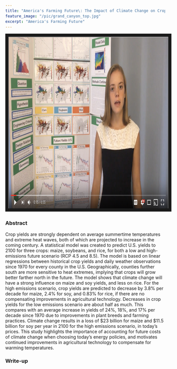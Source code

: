 ```yaml
---
title: "America's Farming Future\: The Impact of Climate Change on Crop Yields"
feature_image: "/pic/grand_canyon_top.jpg"
excerpt: "America's Farming Future"
---
```


<a href="https://www.youtube.com/watch?v=D_Q_Dd_VLLI"
 target="_blank"><img src="/pic/americas_ff_video.png"
alt="Watch a video Describing my Project" width="720" height="540" border="10" /></a>

### Abstract

Crop yields are strongly dependent on average summertime temperatures and extreme heat waves, both of which are projected to increase in the coming century. A statistical model was created to predict U.S. yields to 2100 for three crops: maize, soybeans, and rice, for both a low and high-emissions future scenario (RCP 4.5 and 8.5). The model is based on linear regressions between historical crop yields and daily weather observations since 1970 for every county in the U.S. Geographically, counties further south are more sensitive to heat extremes, implying that crops will grow better farther north in the future. The model shows that climate change will have a strong influence on maize and soy yields, and less on rice. For the high emissions scenario, crop yields are predicted to decrease by 3.8% per decade for maize, 2.4% for soy, and 0.83% for rice, if there are no compensating improvements in agricultural technology. Decreases in crop yields for the low emissions scenario are about half as much. This compares with an average increase in yields of  24%,  18%, and 17% per decade since 1970 due to improvements in plant breeds and farming practices. Climate change results in a loss of $23 billion for maize and $11.5 billion for soy per year in 2100  for the high emissions scenario, in today’s prices. This study highlights the importance of accounting for future costs of climate change when choosing today’s energy policies, and motivates continued improvements in agricultural technology to compensate for warming temperatures.



### Write-up



